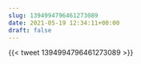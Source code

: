 ```yaml
---
slug: 1394994796461273089
date: 2021-05-19 12:34:11+00:00
draft: false
---
```


{{< tweet 1394994796461273089 >}}
